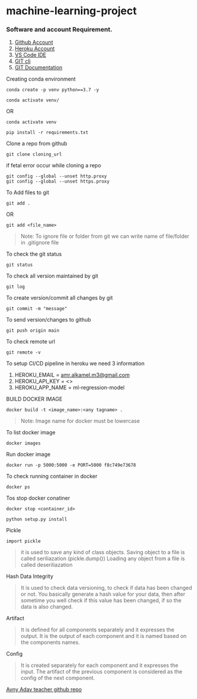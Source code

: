 # machine-learning-project

### Software and account Requirement.

1. [Github Account](https://github.com)
2. [Heroku Account](https://dashboard.heroku.com/login)
3. [VS Code IDE](https://code.visualstudio.com/download)
4. [GIT cli](https://git-scm.com/downloads)
5. [GIT Documentation](https://git-scm.com/docs/gittutorial)


Creating conda environment
```
conda create -p venv python==3.7 -y
```
```
conda activate venv/
```
OR 
```
conda activate venv
```

```
pip install -r requirements.txt
```
Clone a repo from github
```
git clone cloning_url
```

if fetal error occur while cloning a repo
```
git config --global --unset http.proxy
git config --global --unset https.proxy
```

To Add files to git
```
git add .
```

OR
```
git add <file_name>
```

> Note: To ignore file or folder from git we can write name of file/folder in .gitignore file


To check the git status 
```
git status
```
To check all version maintained by git
```
git log
```

To create version/commit all changes by git
```
git commit -m "message"
```

To send version/changes to github
```
git push origin main
```

To check remote url 
```
git remote -v
```

To setup CI/CD pipeline in heroku we need 3 information
1. HEROKU_EMAIL = amr.alkamel.m3@gmail.com
2. HEROKU_API_KEY = <>
3. HEROKU_APP_NAME = ml-regression-model

BUILD DOCKER IMAGE
```
docker build -t <image_name>:<any tagname> .
```
> Note: Image name for docker must be lowercase


To list docker image
```
docker images
```

Run docker image
```
docker run -p 5000:5000 -e PORT=5000 f8c749e73678
```

To check running container in docker
```
docker ps
```

Tos stop docker conatiner
```
docker stop <container_id>
```



```
python setup.py install
```

Pickle
```
import pickle
```
>it is used to save any kind of class objects. 
>Saving object to a file is called seriliazation (pickle.dump())
>Loading any object from a file is called deseriliazation


Hash Data Integrity

> It is used to check data versioning, to check if data has been changed or not. 
>You basically generate a hash value for your data, then after sometime you well check if this value has been changed, if so the data is also changed.


Artifact

> It is defined for all components separately and it expresses the output.
> It is the output of each component and it is named based on the components names.

Config
> It is created separately for each component and it expresses the input.
> The artifact of the previous component is considered as the config of the next component.




[Avny Adav teacher github repo](https://github.com/avnyadav/machine_learning_project)
